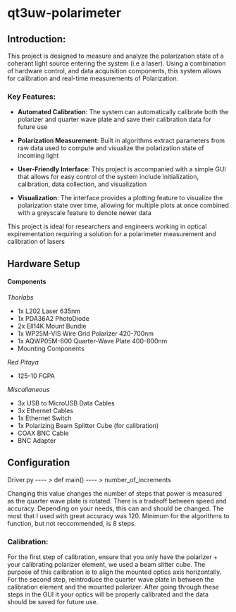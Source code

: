 # __qt3uw-polarimeter__
## __Introduction__:
This project is designed to measure and analyze the polarization state of a coherant light source entering the system (i.e a laser). Using a combination of hardware control, and data acquisition components, this system allows for calibration and real-time measurements of Polarization.

###   Key Features: 
* __Automated Calibration__: The system can automatically calibrate both the polarizer and quarter wave plate and save their calibration data for future use

* __Polarization Measurement__: Built in algorithms extract parameters from raw data used to compute and visualize the polarization state of incoming light

* __User-Friendly Interface__: This project is accompanied with a simple GUI that allows for easy control of the system include initialization, calibration, data collection, and visualization

 * __Visualization__: The interface provides a plotting feature to visualize the polarization state over time, allowing for multiple plots at once combined with a greyscale feature to denote newer data

This project is ideal for researchers and engineers working in optical expirementation requiring a solution for a polarimeter measurement and calibration of lasers

## __Hardware Setup__

#### Components
_Thorlabs_
*  1x L202 Laser 635nm
*  1x PDA36A2 PhotoDiode
*  2x Ell14K Mount Bundle
*  1x WP25M-VIS Wire Grid Polarizer 420-700nm
*  1x AQWP05M-600 Quarter-Wave Plate 400-800nm
*  Mounting Components

_Red Pitaya_
*  125-10 FGPA

_Miscallaneous_
*  3x USB to MicroUSB Data Cables
*  3x Ethernet Cables
*  1x Ethernet Switch
*  1x Polarizing Beam Splitter Cube (for calibration)
*  COAX BNC Cable
*  BNC Adapter

## Configuration


Driver.py ---- > def main() ---- > number_of_increments

Changing this value changes the number of steps that power is measured as the quarter wave plate is rotated. There is a tradeoff between speed and accuracy. Depending on your needs, this can and should be changed. The most that I used with great accuracy was 120. Minimum for the algorithms to function, but not reccommended, is 8 steps. 

###  Calibration:
For the first step of calibration, ensure that you only have the polarizer + your calibrating polarizer element, we used a beam slitter cube. The purpose of this calibration is to align the mounted optics axis horizontally. For the second step, reintroduce the quarter wave plate in between the calibration element and the mounted polarizer. After going through these steps in the GUI it your optics will be properly calibrated and the data should be saved for future use. 

